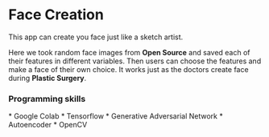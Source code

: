 <h1> Face Creation</h1>


This app can create you face just like a sketch artist.

Here we took random face images from <b>Open Source</b> and saved each of their features in different variables. Then users can choose the features and make a face of their own choice.
It works just as the doctors create face during <b>Plastic Surgery</b>.


<h3>Programming skills</h3>
* Google Colab
* Tensorflow 
* Generative Adversarial Network
* Autoencoder 
* OpenCV
